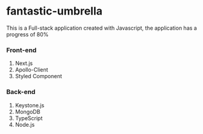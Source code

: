 # fantastic-umbrella

This is a Full-stack application created with Javascript, the application has a progress of 80%

### Front-end
  1) Next.js
  2) Apollo-Client
  3) Styled Component
 
### Back-end
  1) Keystone.js
  2) MongoDB
  3) TypeScript
  4) Node.js
